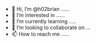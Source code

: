 - 👋 Hi, I’m @h02brian ......
- 👀 I’m interested in ......
- 🌱 I’m currently learning .....
- 💞️ I’m looking to collaborate on ...
- 📫 How to reach me ......

<!---
h02brian/h02brian is a ✨ special ✨ repository because its `README.md` (this file) appears on your GitHub profile.
You can click the Preview link to take a look at your changes.
--->

